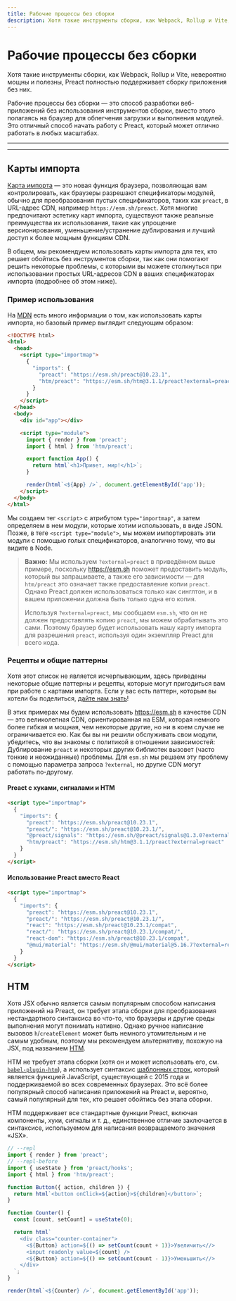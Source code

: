 ```yaml
---
title: Рабочие процессы без сборки
description: Хотя такие инструменты сборки, как Webpack, Rollup и Vite, невероятно мощны и полезны, Preact полностью поддерживает создание приложений без них
---
```


# Рабочие процессы без сборки

Хотя такие инструменты сборки, как Webpack, Rollup и Vite, невероятно мощны и полезны, Preact полностью поддерживает сборку приложения без них.

Рабочие процессы без сборки — это способ разработки веб-приложений без использования инструментов сборки, вместо этого полагаясь на браузер для облегчения загрузки и выполнения модулей. Это отличный способ начать работу с Preact, который может отлично работать в любых масштабах.

---

<toc></toc>

---

## Карты импорта

[Карта импорта](https://developer.mozilla.org/en-US/docs/Web/HTML/Element/script/type/importmap) — это новая функция браузера,
позволяющая вам контролировать, как браузеры разрешают спецификаторы модулей, обычно для преобразования пустых спецификаторов, таких как `preact`, в URL-адрес CDN, например `https://esm.sh/preact`. Хотя многие предпочитают эстетику карт импорта, существуют также реальные преимущества их использования, такие как упрощение версионирования, уменьшение/устранение дублирования и
лучший доступ к более мощным функциям CDN.

В общем, мы рекомендуем использовать карты импорта для тех, кто решает обойтись без инструментов сборки, так как они помогают решить некоторые проблемы, с которыми вы можете столкнуться при использовании простых URL-адресов CDN в ваших спецификаторах импорта (подробнее об этом ниже).

### Пример использования

На [MDN](https://developer.mozilla.org/en-US/docs/Web/HTML/Element/script/type/importmap) есть много информации о том, как использовать карты импорта, но базовый пример выглядит следующим образом:

```html
<!DOCTYPE html>
<html>
  <head>
    <script type="importmap">
      {
        "imports": {
          "preact": "https://esm.sh/preact@10.23.1",
          "htm/preact": "https://esm.sh/htm@3.1.1/preact?external=preact"
        }
      }
    </script>
  </head>
  <body>
    <div id="app"></div>

    <script type="module">
      import { render } from 'preact';
      import { html } from 'htm/preact';

      export function App() {
        return html`<h1>Привет, мир!</h1>`;
      }

      render(html`<${App} />`, document.getElementById('app'));
    </script>
  </body>
</html>
```

Мы создаем тег `<script>` с атрибутом `type="importmap"`, а затем определяем в нем модули, которые хотим использовать, в виде JSON. Позже, в теге `<script type="module">`, мы можем импортировать эти модули с помощью голых спецификаторов, аналогично тому, что вы видите в Node.

> **Важно:** Мы используем `?external=preact` в приведённом выше примере, поскольку https://esm.sh поможет предоставить
> модуль, который вы запрашиваете, а также его зависимости — для `htm/preact` это означает также предоставление
> копии `preact`. Однако Preact должен использоваться только как синглтон, и в вашем приложении должна быть только одна его копия.
>
> Используя `?external=preact`, мы сообщаем `esm.sh`, что он не должен предоставлять копию `preact`, мы можем обрабатывать
> это сами. Поэтому браузер будет использовать нашу карту импорта для разрешения `preact`, используя один экземпляр Preact
> для всего кода.

### Рецепты и общие паттерны

Хотя этот список не является исчерпывающим, здесь приведены некоторые общие паттерны и рецепты, которые могут пригодиться вам при работе с картами импорта. Если у вас есть паттерн, которым вы хотели бы поделиться, [дайте нам знать](https://github.com/preactjs/preact-www/issues/new)!

В этих примерах мы будем использовать https://esm.sh в качестве CDN — это великолепная CDN, ориентированная на ESM, которая немного более гибкая и мощная, чем некоторые другие, но ни в коем случае не ограничивается ею. Как бы вы ни решили обслуживать свои модули, убедитесь, что вы знакомы с политикой в отношении зависимостей: Дублирование `preact` и некоторых других библиотек вызовет (часто тонкие и неожиданные) проблемы. Для `esm.sh` мы решаем эту проблему с помощью параметра запроса `?external`, но другие CDN могут работать по-другому.

#### Preact с хуками, сигналами и HTM

```html
<script type="importmap">
  {
    "imports": {
      "preact": "https://esm.sh/preact@10.23.1",
      "preact/": "https://esm.sh/preact@10.23.1/",
      "@preact/signals": "https://esm.sh/@preact/signals@1.3.0?external=preact",
      "htm/preact": "https://esm.sh/htm@3.1.1/preact?external=preact"
    }
  }
</script>
```

#### Использование Preact вместо React

```html
<script type="importmap">
  {
    "imports": {
      "preact": "https://esm.sh/preact@10.23.1",
      "preact/": "https://esm.sh/preact@10.23.1/",
      "react": "https://esm.sh/preact@10.23.1/compat",
      "react/": "https://esm.sh/preact@10.23.1/compat/",
      "react-dom": "https://esm.sh/preact@10.23.1/compat",
      "@mui/material": "https://esm.sh/@mui/material@5.16.7?external=react,react-dom"
    }
  }
</script>
```

## HTM

Хотя JSX обычно является самым популярным способом написания приложений на Preact, он требует этапа сборки для преобразования нестандартного синтаксиса во что-то, что браузеры и другие среды выполнения могут понимать нативно. Однако ручное написание вызовов `h`/`createElement` может быть немного утомительным и не самым удобным, поэтому мы рекомендуем альтернативу, похожую на JSX, под названием [HTM](https://github.com/developit/htm).

HTM не требует этапа сборки (хотя он и может использовать его, см. [`babel-plugin-htm`](https://github.com/developit/htm/tree/master/packages/babel-plugin-htm)), а использует синтаксис [шаблонных строк](https://developer.mozilla.org/ru/docs/Web/JavaScript/Reference/Template_literals#Tagged_templates), который является функцией JavaScript, существующей с 2015 года и поддерживаемой во всех современных браузерах. Это всё более популярный способ написания приложений на Preact и, вероятно, самый популярный для тех, кто решает обойтись без этапа сборки.

HTM поддерживает все стандартные функции Preact, включая компоненты, хуки, сигналы и т. д., единственное отличие заключается в синтаксисе, используемом для написания возвращаемого значения «JSX».

```js
// --repl
import { render } from 'preact';
// --repl-before
import { useState } from 'preact/hooks';
import { html } from 'htm/preact';

function Button({ action, children }) {
  return html`<button onClick=${action}>${children}</button>`;
}

function Counter() {
  const [count, setCount] = useState(0);

  return html`
    <div class="counter-container">
      <${Button} action=${() => setCount(count + 1)}>Увеличить<//>
      <input readonly value=${count} />
      <${Button} action=${() => setCount(count - 1)}>Уменьшить<//>
    </div>
  `;
}

render(html`<${Counter} />`, document.getElementById('app'));
```
